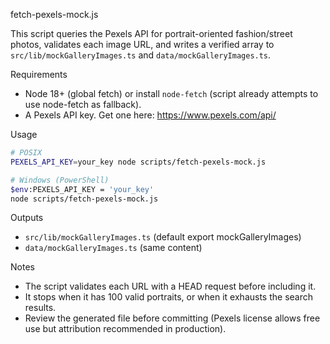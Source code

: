 fetch-pexels-mock.js

This script queries the Pexels API for portrait-oriented fashion/street photos, validates each image URL, and writes a verified array to `src/lib/mockGalleryImages.ts` and `data/mockGalleryImages.ts`.

Requirements
- Node 18+ (global fetch) or install `node-fetch` (script already attempts to use node-fetch as fallback).
- A Pexels API key. Get one here: https://www.pexels.com/api/

Usage

```bash
# POSIX
PEXELS_API_KEY=your_key node scripts/fetch-pexels-mock.js

# Windows (PowerShell)
$env:PEXELS_API_KEY = 'your_key'
node scripts/fetch-pexels-mock.js
```

Outputs
- `src/lib/mockGalleryImages.ts` (default export mockGalleryImages)
- `data/mockGalleryImages.ts` (same content)

Notes
- The script validates each URL with a HEAD request before including it.
- It stops when it has 100 valid portraits, or when it exhausts the search results.
- Review the generated file before committing (Pexels license allows free use but attribution recommended in production).
